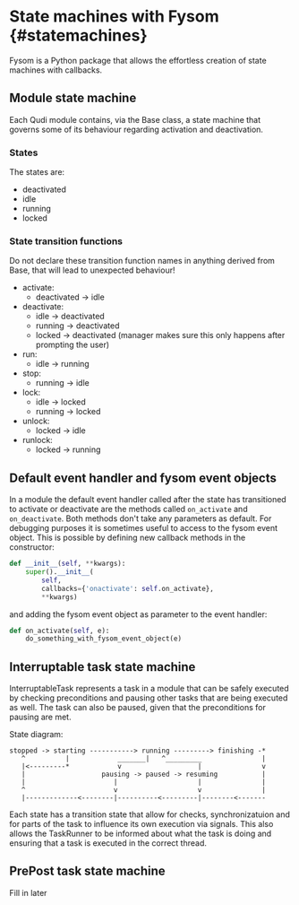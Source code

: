 # State machines with Fysom {#statemachines}

Fysom is a Python package that allows the effortless creation of state machines with callbacks.

## Module state machine

Each Qudi module contains, via the Base class, a state machine that governs some of its behaviour
regarding activation and deactivation.

### States
The states are:

* deactivated
* idle
* running
* locked

### State transition functions

Do not declare these transition function names in anything derived from Base, that will lead to 
unexpected behaviour!

* activate:    
  * deactivated -> idle
* deactivate:
  * idle -> deactivated
  * running -> deactivated
  * locked -> deactivated (manager makes sure this only happens after prompting the user)
* run:
  * idle -> running
* stop:
  * running -> idle
* lock:
  * idle -> locked
  * running -> locked
* unlock:
  * locked -> idle
* runlock:
  * locked -> running

## Default event handler and fysom event objects

In a module the default event handler called after the state has transitioned to activate or deactivate are the methods called `on_activate` and `on_deactivate`. Both methods don't take any parameters as default. For debugging purposes it is sometimes useful to access to the fysom event object. This is possible by defining new callback methods in the constructor:

```python
def __init__(self, **kwargs):
    super().__init__(
        self,
        callbacks={'onactivate': self.on_activate}, 
        **kwargs)
```

and adding the fysom event object as parameter to the event handler:

```python
def on_activate(self, e):
    do_something_with_fysom_event_object(e)
```

## Interruptable task state machine


InterruptableTask represents a task in a module that can be safely executed by checking preconditions
and pausing other tasks that are being executed as well.
The task can also be paused, given that the preconditions for pausing are met.

State diagram:

~~~~~~~~~~~~~
stopped -> starting -----------> running ---------> finishing -*
   ^          |            _______|   ^_________               |
   |<---------*            v                   |               v
   |                   pausing -> paused -> resuming           |
   |                      |                    |               |
   ^                      v                    v               |
   |-------------<--------|----------<---------|--------<-------
~~~~~~~~~~~~~

Each state has a transition state that allow for checks, synchronizatuion and for parts of the task
to influence its own execution via signals.
This also allows the TaskRunner to be informed about what the task is doing and ensuring that a task
is executed in the correct thread.

## PrePost task state machine

Fill in later


